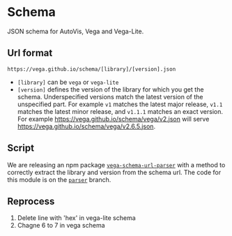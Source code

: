 # Schema

JSON schema for AutoVis, Vega and Vega-Lite.

## Url format

```
https://vega.github.io/schema/[library]/[version].json
```

- `[library]` can be `vega` or `vega-lite`
- `[version]` defines the version of the library for which you get the schema. Underspecified versions match the latest version of the unspecified part. For example `v1` matches the latest major release, `v1.1` matches the latest minor release, and `v1.1.1` matches an exact version. For example https://vega.github.io/schema/vega/v2.json will serve https://vega.github.io/schema/vega/v2.6.5.json.

## Script

We are releasing an npm package [`vega-schema-url-parser`](https://www.npmjs.com/package/vega-schema-url-parser) with a method to correctly extract the library and version from the schema url. The code for this module is on the [`parser`](https://github.com/vega/schema/tree/parser) branch.

## Reprocess

1. Delete line with 'hex' in vega-lite schema
2. Chagne 6 to 7 in vega schema
